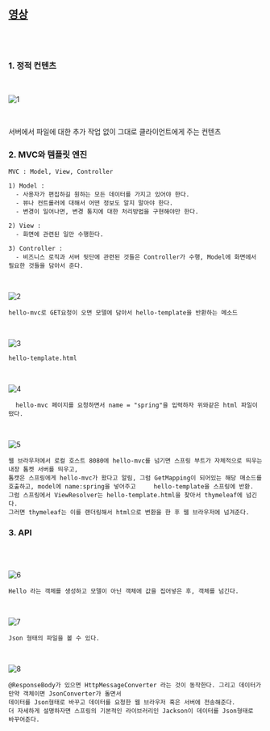[영상](https://www.inflearn.com/course/%EC%8A%A4%ED%94%84%EB%A7%81-%EC%9E%85%EB%AC%B8-%EC%8A%A4%ED%94%84%EB%A7%81%EB%B6%80%ED%8A%B8/lecture/49576?tab=curriculum)
-------------------------------------------------------------------------------------

<br>
<br>

### 1. 정적 컨텐츠

<br>

![1](https://github.com/butcher313/TIL/blob/master/image/%EC%8A%A4%ED%94%84%EB%A7%810829/7.JPG)

<br>

  서버에서 파일에 대한 추가 작업 없이 그대로 클라이언트에게 주는 컨텐츠 
  

### 2. MVC와 템플릿 엔진

    MVC : Model, View, Controller
    
    1) Model : 
      - 사용자가 편집하길 원하는 모든 데이터를 가지고 있어야 한다.
      - 뷰나 컨트롤러에 대해서 어떤 정보도 알지 말아야 한다.
      - 변경이 일어나면, 변경 통지에 대한 처리방법을 구현해야만 한다. 
    
    2) View : 
      - 화면에 관련된 일만 수행한다. 
      
    3) Controller :
      - 비즈니스 로직과 서버 뒷단에 관련된 것들은 Controller가 수행, Model에 화면에서 필요한 것들을 담아서 준다. 
      

<br>

![2](https://github.com/butcher313/TIL/blob/master/image/%EC%8A%A4%ED%94%84%EB%A7%810829/9.JPG)

    hello-mvc로 GET요청이 오면 모델에 담아서 hello-template을 반환하는 메소드
    
    
<br>

![3](https://github.com/butcher313/TIL/blob/master/image/%EC%8A%A4%ED%94%84%EB%A7%810829/10.JPG)

    hello-template.html

<br>

![4](https://github.com/butcher313/TIL/blob/master/image/%EC%8A%A4%ED%94%84%EB%A7%810829/8.JPG)
      
      hello-mvc 페이지를 요청하면서 name = "spring"을 입력하자 위와같은 html 파일이 떴다. 

<br>

![5](https://github.com/butcher313/TIL/blob/master/image/%EC%8A%A4%ED%94%84%EB%A7%810829/11.JPG)


    웹 브라우저에서 로컬 호스트 8080에 hello-mvc를 넘기면 스프링 부트가 자체적으로 띄우는 내장 톰켓 서버를 띄우고,
    톰캣은 스프링에게 hello-mvc가 왔다고 알림, 그럼 GetMapping이 되어있는 해당 매소드를 호출하고, model에 name:spring을 넣어주고     hello-template을 스프링에 반환.
    그럼 스프링에서 ViewResolver는 hello-template.html을 찾아서 thymeleaf에 넘긴다. 
    그러면 thymeleaf는 이를 랜더링해서 html으로 변환을 한 후 웹 브라우저에 넘겨준다. 
    
    
### 3. API 
    
<br>
<br>

![6](https://github.com/butcher313/TIL/blob/master/image/%EC%8A%A4%ED%94%84%EB%A7%810829/12.JPG)

    Hello 라는 객체를 생성하고 모델이 아닌 객체에 값을 집어넣은 후, 객체를 넘긴다. 

<br>

![7](https://github.com/butcher313/TIL/blob/master/image/%EC%8A%A4%ED%94%84%EB%A7%810829/13.JPG)

    Json 형태의 파일을 볼 수 있다. 

<br>

![8](https://github.com/butcher313/TIL/blob/master/image/%EC%8A%A4%ED%94%84%EB%A7%810829/14.JPG)

    @ResponseBody가 있으면 HttpMessageConverter 라는 것이 동작한다. 그리고 데이터가 만약 객체이면 JsonConverter가 돌면서 
    데이터를 Json형태로 바꾸고 데이터를 요청한 웹 브라우저 혹은 서버에 전송해준다. 
    더 자세하게 설명하자면 스프링의 기본적인 라이브러리인 Jackson이 데이터를 Json형태로 바꾸어준다. 
